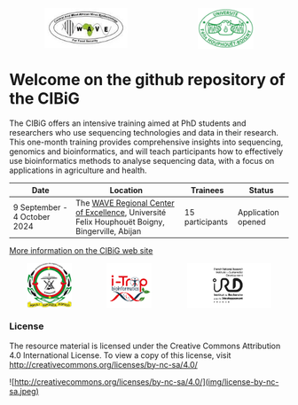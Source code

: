 <div style="display:flex"> 
<img src="img/logo_wave2.jpeg" style="display: block; margin: 0 auto; width: 30%; height: 30%;">
<img src="img/logo_uboigny.jpeg" style="display: block; margin: 0 auto; width: 20%; height: 20%;">
</div> 

# Welcome on the github repository of the CIBiG

The CIBiG  offers an intensive training aimed at PhD students and researchers who use sequencing technologies and data in their research. This one-month training  provides comprehensive insights into sequencing, genomics and bioinformatics, and will teach participants how to effectively use bioinformatics methods to analyse sequencing data, with a focus on applications in agriculture and health.

| Date | Location | Trainees | Status | 
|---------|---------|---------|---------|
| 9 September - 4 October 2024 | The <a href="https://wave-center.org/" target_blank>WAVE Regional Center of Excellence</a>, Université Felix Houphouët Boigny, Bingerville, Abijan | 15 participants | Application opened |

[More information on the CIBiG web site](https://cibig-wave.github.io/)

<div style="display:flex"> 
<img src="img/logo_ujkz.jpeg" style="display: block; margin: 0 auto; width: 16%;">
<img src="img/logo_itrop.png" style="display: block; margin: 0 auto; width: 16%; ">
<img src="img/logo-ird-grey.jpg" style="display: block; margin: 0 auto; width: 30%;">
</div> 

### License

The resource material is licensed under the Creative Commons Attribution 4.0 International License. To view a copy of this license, visit http://creativecommons.org/licenses/by-nc-sa/4.0/

![http://creativecommons.org/licenses/by-nc-sa/4.0/](img/license-by-nc-sa.jpeg)
